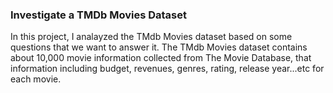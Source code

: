 ### Investigate a TMDb Movies Dataset

In this project, I analayzed the TMdb Movies dataset based on some questions that we want to answer it. The TMdb Movies dataset contains about 10,000 movie information collected from The Movie Database, that information including budget, revenues, genres, rating, release year...etc for each movie.